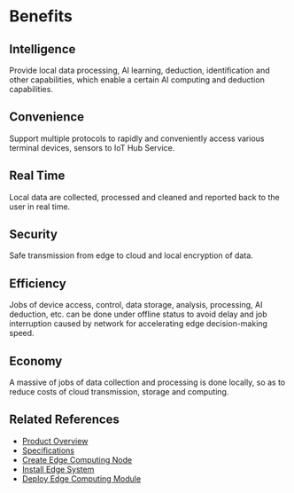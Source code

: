 # Benefits

## Intelligence

Provide local data processing, AI learning, deduction, identification and other capabilities, which enable a certain AI computing and deduction capabilities.

## Convenience

 Support multiple protocols to rapidly and conveniently access various terminal devices, sensors to IoT Hub Service.

## Real Time

Local data are collected, processed and cleaned and reported back to the user in real time.

## Security

Safe transmission from edge to cloud and local encryption of data.

## Efficiency

Jobs of device access, control, data storage, analysis, processing, AI deduction, etc. can be done under offline status to avoid delay and job interruption caused by network for accelerating edge decision-making speed.

## Economy

A massive of jobs of data collection and processing is done locally, so as to reduce costs of cloud transmission, storage and computing.

## Related References

- [Product Overview](../Introduction/Product-Overview.md)
- [Specifications](../Introduction/Specifications.md)
- [Create Edge Computing Node](../Getting-Started/Create-Edgenode.md)
- [Install Edge System](../Getting-Started/Install-Edge-System.md)
- [Deploy Edge Computing Module](../Operation-Guide/Edge-Module/Deploy-Edge-Module.md)

